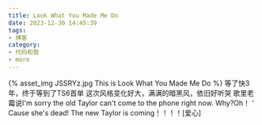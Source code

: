 ```yaml
---
title: Look What You Made Me Do
date: 2023-12-30 14:45:39
tags:
- 博客
category:
- 代码和我
- more
---
```

{% asset_img JSSRYz.jpg This is Look What You Made Me Do %}
等了快3年，终于等到了TS6首单
这次风格变化好大，满满的暗黑风，依旧好听哭
歌里老霉说I'm sorry the old Taylor can't come to the phone right now.   Why?Oh！ ' Cause she's dead!
  The new Taylor is coming！！！！[爱心]